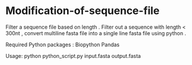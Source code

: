 # Modification-of-sequence-file
Filter a sequence file based on length . Filter out a sequence with length &lt; 300nt , convert multiline fasta file into a single line fasta file using python . 

Required Python packages :
Biopython
Pandas

Usage: python python_script.py input.fasta output.fasta
